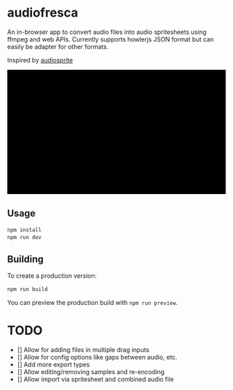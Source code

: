 # audiofresca

An in-browser app to convert audio files into audio spritesheets using ffmpeg and web APIs. Currently supports howlerjs JSON format but can easily be adapter for other formats.

Inspired by [audiosprite](https://github.com/tonistiigi/audiosprite)

![gif of audiofresca in use](/static/audiofresca.gif)

## Usage


```bash
npm install
npm run dev
```

## Building

To create a production version:

```bash
npm run build
```

You can preview the production build with `npm run preview`.

# TODO
- [] Allow for adding files in multiple drag inputs
- [] Allow for config options like gaps between audio, etc.
- [] Add more export types
- [] Allow editing/removing samples and re-encoding
- [] Allow import via spritesheet and combined audio file